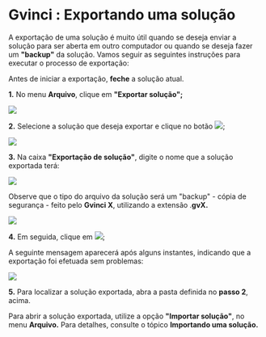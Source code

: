 # Gvinci : Exportando uma solução

A exportação de uma solução é muito útil quando se deseja enviar a solução para ser aberta em outro computador ou quando se deseja fazer um **"backup"** da solução. Vamos seguir as seguintes instruções para executar o processo de exportação:

Antes de iniciar a exportação, **feche** a solução atual.

**1.** No menu **Arquivo**, clique em **"Exportar solução";**

![](http://www.gvinci.com.br/manual/exp1gv5.zoom80.png)

**2.** Selecione a solução que deseja exportar e clique no botão ![](http://www.gvinci.com.br/manual/expbtgv5.png);

![](http://www.gvinci.com.br/manual/exporta1.zoom80.png)

**3.** Na caixa **"Exportação de solução"**, digite o nome que a solução exportada terá:

![](http://www.gvinci.com.br/manual/exp2gv5.zoom80.png)

Observe que o tipo do arquivo da solução será um "backup" - cópia de segurança - feito pelo **Gvinci X**, utilizando a extensão .**gvX.**

![](http://www.gvinci.com.br/manual/exp3gv5.zoom80.png)

**4.** Em seguida, clique em ![](http://www.gvinci.com.br/manual/salvarbt1111.png);

A seguinte mensagem aparecerá após alguns instantes, indicando que a exportação foi efetuada sem problemas:

![](http://www.gvinci.com.br/manual/exporta4.png)

**5.** Para localizar a solução exportada, abra a pasta definida no **passo 2**, acima.

Para abrir a solução exportada, utilize a opção **"Importar solução"**, no menu **Arquivo.** Para detalhes, consulte o tópico **Importando uma solução.**


